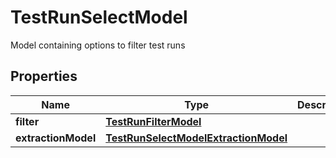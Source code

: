 

# TestRunSelectModel

Model containing options to filter test runs

## Properties

| Name | Type | Description | Notes |
|------------ | ------------- | ------------- | -------------|
|**filter** | [**TestRunFilterModel**](TestRunFilterModel.md) |  |  [optional] |
|**extractionModel** | [**TestRunSelectModelExtractionModel**](TestRunSelectModelExtractionModel.md) |  |  [optional] |



